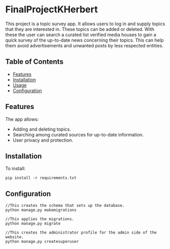 # FinalProjectKHerbert

This project is a topic survey app. It allows users to log in and supply topics that they are interested in.
These topics can be added or deleted. With these the user can search a curated list verified media houses to gain a quick survey of the up-to-date news concerning their topics.
This can help them avoid advertisements and unwanted posts by less respected entities.

## Table of Contents
- [Features](#features)
- [Installation](#installation)
- [Usage](#usage)
- [Configuration](#configuration)


## Features
The app allows:
- Adding and deleting topics.
- Searching among curated sources for up-to-date information.
- User privacy and protection.


## Installation
To install:
```
pip install -r requirements.txt
```

## Configuration
```
//This creates the schema that sets up the database.
python manage.py makemigrations

//This applies the migrations.
python manage.py migrate

//This creates the administrator profile for the admin side of the website.
python manage.py createsuperuser
```
